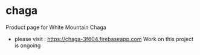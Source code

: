 # chaga
Product page for White Mountain Chaga
 * please visit : https://chaga-3f604.firebaseapp.com Work on this project is ongoing
